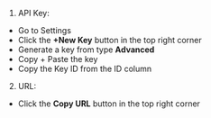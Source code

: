  1) API Key:
- Go to Settings
- Click the **+New Key** button in the top right corner
- Generate a key from type **Advanced**
- Copy + Paste the key
- Copy the Key ID from the ID column
2) URL:
- Click the **Copy URL** button in the top right corner